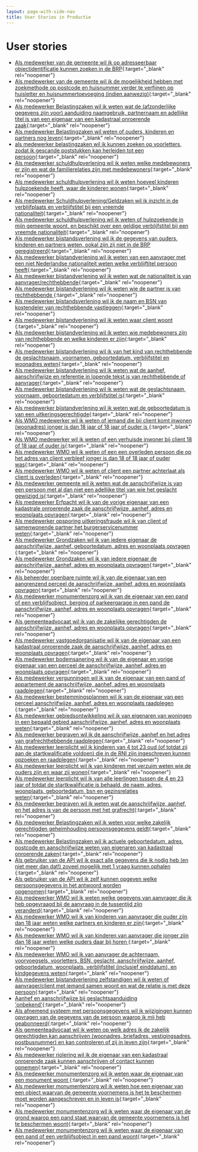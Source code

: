 ```yaml
---
layout: page-with-side-nav
title: User Stories in Productie
---
```


# User stories

- [Als medewerker van de gemeente wil ik op adresseerbaar objectidentificatie kunnen zoeken in de BRP](https://github.com/VNG-Realisatie/Haal-Centraal-BRP-bevragen/issues/801){:target="_blank" rel="noopener"}
- [Als medewerker van de gemeente wil ik de mogelijkheid hebben met zoekmethode op postcode en huisnummer verder te verfijnen op huisletter en huisnummertoevoeging (indien aanwezig)](https://github.com/VNG-Realisatie/Haal-Centraal-BRP-bevragen/issues/800){:target="_blank" rel="noopener"}
- [Als medewerker Belastingzaken wil ik weten wat de (afzonderlijke gegevens zijn voor) aanduiding naamgebruik, partnernaam en adellijke titel is van een eigenaar van een kadastraal onroerende zaak](https://github.com/VNG-Realisatie/Haal-Centraal-BRP-bevragen/issues/714){:target="_blank" rel="noopener"}
- [Als medewerker Belastingzaken wil weten of ouders, kinderen en partners nog leven](https://github.com/VNG-Realisatie/Haal-Centraal-BRP-bevragen/issues/666){:target="_blank" rel="noopener"}
- [als medewerker belastingzaken wil ik kunnen zoeken op voorletters, zodat ik gescande poststukken kan herleiden tot een persoon](https://github.com/VNG-Realisatie/Haal-Centraal-BRP-bevragen/issues/646){:target="_blank" rel="noopener"}
- [Als medewerker schuldhulpverlening wil ik weten welke medebewoners er zijn en wat de familierelaties zijn met medebewoners](https://github.com/VNG-Realisatie/Haal-Centraal-BRP-bevragen/issues/799){:target="_blank" rel="noopener"}
- [Als medewerker schuldhulpverlening wil ik weten hoeveel kinderen hulpzoekende heeft, waar de kinderen wonen](https://github.com/VNG-Realisatie/Haal-Centraal-BRP-bevragen/issues/798){:target="_blank" rel="noopener"}
- [Als medewerker Schuldhulpverlening/Geldzaken wil ik inzicht in de verblijfplaats en verblijfstitel bij een vreemde nationaliteit](https://github.com/VNG-Realisatie/Haal-Centraal-BRP-bevragen/issues/797){:target="_blank" rel="noopener"}
- [Als medewerker schuldhulpverlening wil ik weten of hulpzoekende in mijn gemeente woont, en beschikt over een geldige verblijfstitel bij een vreemde nationaliteit](https://github.com/VNG-Realisatie/Haal-Centraal-BRP-bevragen/issues/796){:target="_blank" rel="noopener"}
- [Als medewerker bijstandsverlening wil ik de gegevens van ouders, kinderen en partners weten, ookal zijn zij niet in de BRP geregistreerd](https://github.com/VNG-Realisatie/Haal-Centraal-BRP-bevragen/issues/794){:target="_blank" rel="noopener"}
- [Als medewerker bijstandverlening wil ik weten van een aanvrager met een niet Nederlandse nationaliteit weten welke verblijftitel persoon heeft](https://github.com/VNG-Realisatie/Haal-Centraal-BRP-bevragen/issues/789){:target="_blank" rel="noopener"}
- [Als medewerker bijstandverlening wil ik weten wat de nationaliteit is van aanvrager/rechthebbende](https://github.com/VNG-Realisatie/Haal-Centraal-BRP-bevragen/issues/788){:target="_blank" rel="noopener"}
- [Als medewerker bijstandverlening wil ik weten wie de partner is van rechthebbende ](https://github.com/VNG-Realisatie/Haal-Centraal-BRP-bevragen/issues/787){:target="_blank" rel="noopener"}
- [Als medewerker bijstandsverlening wil ik de naam en BSN van kostendeler van rechthebbende vastleggen](https://github.com/VNG-Realisatie/Haal-Centraal-BRP-bevragen/issues/786){:target="_blank" rel="noopener"}
- [Als medewerker bijstandverlening wil ik weten waar client woont ](https://github.com/VNG-Realisatie/Haal-Centraal-BRP-bevragen/issues/785){:target="_blank" rel="noopener"}
- [Als medewerker bijstandverlening wil ik weten wie medebewoners zijn van rechthebbende en welke kinderen er zijn](https://github.com/VNG-Realisatie/Haal-Centraal-BRP-bevragen/issues/784){:target="_blank" rel="noopener"}
- [Als medewerker bijstandverlening wil ik van het kind van rechthebbende de geslachtsnaam, voornamen, geboortedatum, verblijfstitel en woonadres weten](https://github.com/VNG-Realisatie/Haal-Centraal-BRP-bevragen/issues/783){:target="_blank" rel="noopener"}
- [Als medewerker bijstandverlening wil ik weten wat de aanhef, aanschrijfwijze en referentie in lopende tekst is van rechthebbende of aanvrager](https://github.com/VNG-Realisatie/Haal-Centraal-BRP-bevragen/issues/781){:target="_blank" rel="noopener"}
- [Als medewerker bijstandverlening wil ik weten wat de geslachtsnaam, voornaam, geboortedatum en verblijfstitel is](https://github.com/VNG-Realisatie/Haal-Centraal-BRP-bevragen/issues/780){:target="_blank" rel="noopener"}
- [Als medewerker bijstandverlening wil ik weten wat de geboortedatum is van een uitkeringsgerechtigde](https://github.com/VNG-Realisatie/Haal-Centraal-BRP-bevragen/issues/778){:target="_blank" rel="noopener"}
- [Als WMO medewerker wil ik weten of iemand die bij client komt inwonen (woonadres) jonger is dan 18 jaar of 18 jaar of ouder is ](https://github.com/VNG-Realisatie/Haal-Centraal-BRP-bevragen/issues/774){:target="_blank" rel="noopener"}
- [Als WMO medewerker wil ik weten of een verhuisde inwoner bij client 18 of 18 jaar of ouder is](https://github.com/VNG-Realisatie/Haal-Centraal-BRP-bevragen/issues/773){:target="_blank" rel="noopener"}
- [Als medewerker WMO wil ik weten of een een overleden persoon die op het adres van client verbleef jonger is dan 18 of 18 jaar of ouder was](https://github.com/VNG-Realisatie/Haal-Centraal-BRP-bevragen/issues/772){:target="_blank" rel="noopener"}
- [Als medewerker WMO wil ik weten of client een partner achterlaat als client is overleden](https://github.com/VNG-Realisatie/Haal-Centraal-BRP-bevragen/issues/771){:target="_blank" rel="noopener"}
- [Als medewerker gemeente wil ik weten wat de aanschrijfwijze is van een persoon met al dan niet een adellijke titel van wie het geslacht gewijzigd is](https://github.com/VNG-Realisatie/Haal-Centraal-BRP-bevragen/issues/758){:target="_blank" rel="noopener"}
- [Als medewerker Erfpacht wil ik van de vorige eigenaar van een kadastrale onroerende zaak de aanschrijfwijze, aanhef, adres en woonplaats opvragen](https://github.com/VNG-Realisatie/Haal-Centraal-BRP-bevragen/issues/736){:target="_blank" rel="noopener"}
- [Als medewerker opsporing uitkeringsfraude wil ik van client of samenwonende partner het burgerservicenummer weten](https://github.com/VNG-Realisatie/Haal-Centraal-BRP-bevragen/issues/735){:target="_blank" rel="noopener"}
- [Als medewerker Grondzaken wil ik van iedere eigenaar de aanschrijfwijze, aanhef, geboortedatum, adres en woonplaats opvragen ](https://github.com/VNG-Realisatie/Haal-Centraal-BRP-bevragen/issues/734){:target="_blank" rel="noopener"}
- [Als medewerker Grondzaken wil ik van iedere eigenaar de aanschrijfwijze, aanhef, adres en woonplaats opvragen](https://github.com/VNG-Realisatie/Haal-Centraal-BRP-bevragen/issues/733){:target="_blank" rel="noopener"}
- [Als beheerder openbare ruimte wil ik van de eigenaar van een aangrenzend perceel  de aanschrijfwijze, aanhef, adres en woonplaats opvragen](https://github.com/VNG-Realisatie/Haal-Centraal-BRP-bevragen/issues/732){:target="_blank" rel="noopener"}
- [Als medewerker monumentenzorg wil ik van de eigenaar van een pand of een verblijfsobject, berging of parkeergarage in een pand  de aanschrijfwijze, aanhef, adres en woonplaats opvragen](https://github.com/VNG-Realisatie/Haal-Centraal-BRP-bevragen/issues/731){:target="_blank" rel="noopener"}
- [Als gemeenteadvocaat wil ik van de zakelijke gerechtigden de aanschrijfwijze, aanhef, adres en woonplaats opvragen](https://github.com/VNG-Realisatie/Haal-Centraal-BRP-bevragen/issues/730){:target="_blank" rel="noopener"}
- [Als medewerker vastgoedorganisatie wil ik van de eigenaar van een kadastraal onroerende zaak  de aanschrijfwijze, aanhef, adres en woonplaats opvragen](https://github.com/VNG-Realisatie/Haal-Centraal-BRP-bevragen/issues/729){:target="_blank" rel="noopener"}
- [Als medewerker bodemsanering wil ik van de eigenaar en vorige eigenaar van een perceel de aanschrijfwijze, aanhef, adres en woonplaats opvragen](https://github.com/VNG-Realisatie/Haal-Centraal-BRP-bevragen/issues/728){:target="_blank" rel="noopener"}
- [Als medewerker vergunningen wil ik van de eigenaar van een pand of appartement de  aanschrijfwijze, aanhef, adres en woonplaats raadplegen](https://github.com/VNG-Realisatie/Haal-Centraal-BRP-bevragen/issues/727){:target="_blank" rel="noopener"}
- [Als medewerker bestemmingsplannen wil ik van de eigenaar van een perceel aanschrijfwijze, aanhef, adres en woonplaats raadplegen ](https://github.com/VNG-Realisatie/Haal-Centraal-BRP-bevragen/issues/726){:target="_blank" rel="noopener"}
- [Als medewerker gebiedsontwikkeling wil ik van eigenaren van woningen in een bepaald gebied aanschrijfwijze, aanhef, adres en woonplaats weten](https://github.com/VNG-Realisatie/Haal-Centraal-BRP-bevragen/issues/725){:target="_blank" rel="noopener"}
- [Als medewerker begraven wil ik de aanschrijfwijze, aanhef en het adres van grafrechthebbende raadplegen](https://github.com/VNG-Realisatie/Haal-Centraal-BRP-bevragen/issues/724){:target="_blank" rel="noopener"}
- [Als medewerker leerplicht wil ik kinderen van 4 tot 23 oud (of totdat zij aan de startkwalificatie voldoen) die in de RNI zijn ingeschreven kunnen opzoeken en raadplegen](https://github.com/VNG-Realisatie/Haal-Centraal-BRP-bevragen/issues/721){:target="_blank" rel="noopener"}
- [Als medewerker leerplicht wil ik van kinderen met verzuim weten wie de ouders zijn en waar zij wonen](https://github.com/VNG-Realisatie/Haal-Centraal-BRP-bevragen/issues/720){:target="_blank" rel="noopener"}
- [Als medewerker leerplicht wil ik van alle leerlingen tussen de 4 en 23 jaar of totdat de startkwalificatie is behaald, de naam, adres, woonplaats, geboortedatum, bsn en gezinsrelaties weten](https://github.com/VNG-Realisatie/Haal-Centraal-BRP-bevragen/issues/719){:target="_blank" rel="noopener"}
- [Als medewerker begraven wil ik weten wat de aanschrijfwijze, aanhef, en het adres is van de persoon met het grafrecht](https://github.com/VNG-Realisatie/Haal-Centraal-BRP-bevragen/issues/717){:target="_blank" rel="noopener"}
- [Als medewerker Belastingzaken wil ik weten voor welke zakelijk gerechtigden geheimhouding persoonsgegevens geldt](https://github.com/VNG-Realisatie/Haal-Centraal-BRP-bevragen/issues/715){:target="_blank" rel="noopener"}
- [Als medewerker Belastingzaken wil ik actuele geboortedatum, adres, postcode en aanschrijfwijze weten van eigenaren van kadastraal onroerende zaken](https://github.com/VNG-Realisatie/Haal-Centraal-BRP-bevragen/issues/713){:target="_blank" rel="noopener"}
- [Als gebruiker van de API wil ik exact alle gegevens die ik nodig heb (en niet meer dan dat!) zoveel mogelijk met 1 vraag kunnen ophalen ](https://github.com/VNG-Realisatie/Haal-Centraal-BRP-bevragen/issues/712){:target="_blank" rel="noopener"}
- [Als gebruiker van de API wil ik zelf kunnen opgeven welke persoonsgegevens in het antwoord worden opgenomen](https://github.com/VNG-Realisatie/Haal-Centraal-BRP-bevragen/issues/710){:target="_blank" rel="noopener"}
- [Als medewerker WMO wil ik weten welke gegevens van aanvrager die ik heb opgevraagd bij de aanvraag in de tussentijd zijn veranderd](https://github.com/VNG-Realisatie/Haal-Centraal-BRP-bevragen/issues/767){:target="_blank" rel="noopener"}
- [Als medewerker WMO wil ik van kinderen van aanvrager die ouder zijn dan 18 jaar weten welke partners en kinderen er zijn](https://github.com/VNG-Realisatie/Haal-Centraal-BRP-bevragen/issues/691){:target="_blank" rel="noopener"}
- [Als medewerker WMO wil ik van kinderen van aanvrager die jonger zijn dan 18 jaar weten welke ouders daar bij horen ](https://github.com/VNG-Realisatie/Haal-Centraal-BRP-bevragen/issues/690){:target="_blank" rel="noopener"}
- [Als medewerker WMO wil ik van aanvrager de achternaam, voorvoegsels, voorletters, BSN, geslacht, aanschrijfwijze, aanhef, geboortedatum, woonplaats, verblijfstitel (inclusief einddatum), en kindgegevens weten](https://github.com/VNG-Realisatie/Haal-Centraal-BRP-bevragen/issues/689){:target="_blank" rel="noopener"}
- [Als medewerker bijstandverlening zelfstandigen wil ik weten of aanvrager/client met iemand samen woont en wat de relatie is met deze persoon](https://github.com/VNG-Realisatie/Haal-Centraal-BRP-bevragen/issues/638){:target="_blank" rel="noopener"}
- [Aanhef en aanschrijfwijze bij geslachtsaanduiding 'onbekend'](https://github.com/VNG-Realisatie/Haal-Centraal-BRP-bevragen/issues/636){:target="_blank" rel="noopener"}
- [Als afnemend systeem met persoonsgegevens wil ik wijzigingen kunnen opvragen van de gegevens van de persoon waarop ik mij heb geabonneerd](https://github.com/VNG-Realisatie/Haal-Centraal-BRP-bevragen/issues/769){:target="_blank" rel="noopener"}
- [Als gemeenteadvocaat wil ik weten op welk adres ik de zakelijk gerechtigden kan aanschrijven (woonadres, briefadres, vestigingsadres, postbusnummer) en kan controleren of zij in leven zijn](https://github.com/VNG-Realisatie/Haal-Centraal-BRP-bevragen/issues/280){:target="_blank" rel="noopener"}
- [Als medewerker riolering wil ik de eigenaar van een kadastraal onroerende zaak kunnen aanschrijven of contact kunnen opnemen](https://github.com/VNG-Realisatie/Haal-Centraal-BRP-bevragen/issues/279){:target="_blank" rel="noopener"}
- [Als medewerker monumentenzorg wil ik weten waar de eigenaar van een monument woont ](https://github.com/VNG-Realisatie/Haal-Centraal-BRP-bevragen/issues/277){:target="_blank" rel="noopener"}
- [Als medewerker monumentenzorg wil ik weten hoe een eigenaar van een object waarvan de gemeente voornemens is het te beschermen moet worden aangeschreven en in leven is](https://github.com/VNG-Realisatie/Haal-Centraal-BRP-bevragen/issues/276){:target="_blank" rel="noopener"}
- [Als medewerker monumentenzorg wil ik weten waar de eigenaar van de grond waarop een pand staat waarvan de gemeente voornemens is het te beschermen woont](https://github.com/VNG-Realisatie/Haal-Centraal-BRP-bevragen/issues/275){:target="_blank" rel="noopener"}
- [Als medewerker monumentenzorg wil ik weten waar de eigenaar van een pand of een verblijfsobject in een pand woont](https://github.com/VNG-Realisatie/Haal-Centraal-BRP-bevragen/issues/274){:target="_blank" rel="noopener"}



